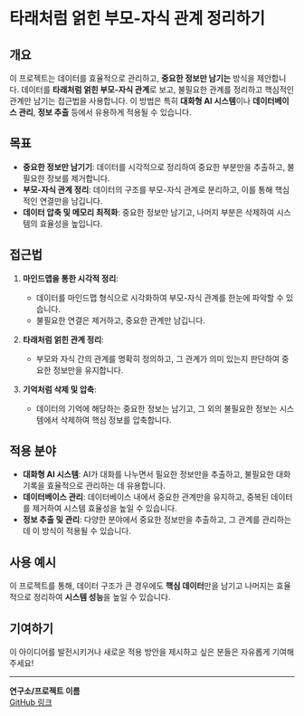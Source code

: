 # 타래처럼 얽힌 부모-자식 관계 정리하기

## 개요

이 프로젝트는 데이터를 효율적으로 관리하고, **중요한 정보만 남기는** 방식을 제안합니다. 데이터를 **타래처럼 얽힌 부모-자식 관계**로 보고, 불필요한 관계를 정리하고 핵심적인 관계만 남기는 접근법을 사용합니다. 이 방법은 특히 **대화형 AI 시스템**이나 **데이터베이스 관리**, **정보 추출** 등에서 유용하게 적용될 수 있습니다.

## 목표

- **중요한 정보만 남기기**: 데이터를 시각적으로 정리하여 중요한 부분만을 추출하고, 불필요한 정보를 제거합니다.
- **부모-자식 관계 정리**: 데이터의 구조를 부모-자식 관계로 분리하고, 이를 통해 핵심적인 연결만을 남깁니다.
- **데이터 압축 및 메모리 최적화**: 중요한 정보만 남기고, 나머지 부분은 삭제하여 시스템의 효율성을 높입니다.

## 접근법

1. **마인드맵을 통한 시각적 정리**:
   - 데이터를 마인드맵 형식으로 시각화하여 부모-자식 관계를 한눈에 파악할 수 있습니다.
   - 불필요한 연결은 제거하고, 중요한 관계만 남깁니다.

2. **타래처럼 얽힌 관계 정리**:
   - 부모와 자식 간의 관계를 명확히 정의하고, 그 관계가 의미 있는지 판단하여 중요한 정보만을 유지합니다.

3. **기억처럼 삭제 및 압축**:
   - 데이터의 기억에 해당하는 중요한 정보는 남기고, 그 외의 불필요한 정보는 시스템에서 삭제하여 핵심 정보를 압축합니다.

## 적용 분야

- **대화형 AI 시스템**: AI가 대화를 나누면서 필요한 정보만을 추출하고, 불필요한 대화 기록을 효율적으로 관리하는 데 유용합니다.
- **데이터베이스 관리**: 데이터베이스 내에서 중요한 관계만을 유지하고, 중복된 데이터를 제거하여 시스템 효율성을 높일 수 있습니다.
- **정보 추출 및 관리**: 다양한 분야에서 중요한 정보만을 추출하고, 그 관계를 관리하는 데 이 방식이 적용될 수 있습니다.

## 사용 예시

이 프로젝트를 통해, 데이터 구조가 큰 경우에도 **핵심 데이터**만을 남기고 나머지는 효율적으로 정리하여 **시스템 성능**을 높일 수 있습니다.

## 기여하기

이 아이디어를 발전시키거나 새로운 적용 방안을 제시하고 싶은 분들은 자유롭게 기여해주세요!

---

**연구소/프로젝트 이름**  
[GitHub 링크](https://github.com/vemsv/IVEM-Research-Lab/)

